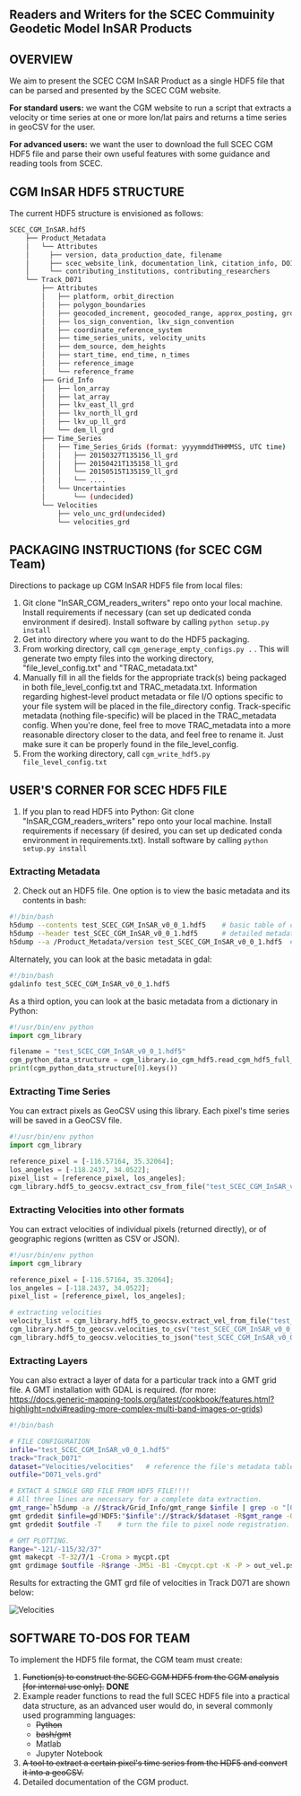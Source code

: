 ## Readers and Writers for the SCEC Commuinity Geodetic Model InSAR Products

## OVERVIEW
We aim to present the SCEC CGM InSAR Product as a single HDF5 file that can be parsed and presented by the SCEC CGM website. 

**For standard users:** we want the CGM website to run a script that extracts a velocity or time series at one or more lon/lat pairs and returns a time series in geoCSV for the user.   

**For advanced users:** we want the user to download the full SCEC CGM HDF5 file and parse their own useful features with some guidance and reading tools from SCEC. 


## CGM InSAR HDF5 STRUCTURE 

The current HDF5 structure is envisioned as follows: 
```bash
SCEC_CGM_InSAR.hdf5
    ├── Product_Metadata
    │   └── Attributes
    │     ├── version, data_production_date, filename
    │     ├── scec_website_link, documentation_link, citation_info, DOI 
    │     └── contributing_institutions, contributing_researchers 
    └── Track_D071
        ├── Attributes
        │   ├── platform, orbit_direction
        │   ├── polygon_boundaries
        │   ├── geocoded_increment, geocoded_range, approx_posting, grdsample_flags
        │   ├── los_sign_convention, lkv_sign_convention
        │   ├── coordinate_reference_system
        │   ├── time_series_units, velocity_units
        │   ├── dem_source, dem_heights
        │   ├── start_time, end_time, n_times
        │   ├── reference_image
        │   └── reference_frame
        ├── Grid_Info
        │   ├── lon_array
        │   ├── lat_array
        │   ├── lkv_east_ll_grd
        │   ├── lkv_north_ll_grd
        │   ├── lkv_up_ll_grd
        │   └── dem_ll_grd   
        ├── Time_Series
        │   ├── Time_Series_Grids (format: yyyymmddTHHMMSS, UTC time)
        │   │   ├── 20150327T135156_ll_grd
        │   │   ├── 20150421T135158_ll_grd
        │   │   └── 20150515T135159_ll_grd
        │   │   └── ....
        │   └── Uncertainties
        │       └── (undecided)
        └── Velocities
            ├── velo_unc_grd(undecided)
            └── velocities_grd
```

## PACKAGING INSTRUCTIONS (for SCEC CGM Team)
Directions to package up CGM InSAR HDF5 file from local files: 

1. Git clone "InSAR_CGM_readers_writers" repo onto your local machine.  Install requirements if necessary (can set up dedicated conda environment if desired).  Install software by calling ```python setup.py install```    
2. Get into directory where you want to do the HDF5 packaging.  
3. From working directory, call ```cgm_generage_empty_configs.py .``` .  This will generate two empty files into the working directory, "file_level_config.txt" and "TRAC_metadata.txt"
4. Manually fill in all the fields for the appropriate track(s) being packaged in both file_level_config.txt and TRAC_metadata.txt. Information regarding highest-level product metadata or file I/O options specific to your file system will be placed in the file_directory config. Track-specific metadata (nothing file-specific) will be placed in the TRAC_metadata config. When you're done, feel free to move TRAC_metadata into a more reasonable directory closer to the data, and feel free to rename it. Just make sure it can be properly found in the file_level_config.
5. From the working directory, call ```cgm_write_hdf5.py file_level_config.txt```



## USER'S CORNER FOR SCEC HDF5 FILE
1. If you plan to read HDF5 into Python: Git clone "InSAR_CGM_readers_writers" repo onto your local machine.  Install requirements if necessary (if desired, you can set up dedicated conda environment in requirements.txt).  Install software by calling ```python setup.py install```
### Extracting Metadata
2. Check out an HDF5 file.  One option is to view the basic metadata and its contents in bash:  
```bash
#!/bin/bash 
h5dump --contents test_SCEC_CGM_InSAR_v0_0_1.hdf5    # basic table of contents 
h5dump --header test_SCEC_CGM_InSAR_v0_0_1.hdf5      # detailed metadata table 
h5dump --a /Product_Metadata/version test_SCEC_CGM_InSAR_v0_0_1.hdf5  # view value of attribute
```
Alternately, you can look at the basic metadata in gdal:
```bash
#!/bin/bash
gdalinfo test_SCEC_CGM_InSAR_v0_0_1.hdf5
```
As a third option, you can look at the basic metadata from a dictionary in Python:
```python
#!/usr/bin/env python
import cgm_library

filename = "test_SCEC_CGM_InSAR_v0_0_1.hdf5"
cgm_python_data_structure = cgm_library.io_cgm_hdf5.read_cgm_hdf5_full_data(filename);
print(cgm_python_data_structure[0].keys())
```
### Extracting Time Series
You can extract pixels as GeoCSV using this library. Each pixel's time series will be saved in a GeoCSV file. 
 ```python
#!/usr/bin/env python
import cgm_library

reference_pixel = [-116.57164, 35.32064];
los_angeles = [-118.2437, 34.0522];
pixel_list = [reference_pixel, los_angeles];
cgm_library.hdf5_to_geocsv.extract_csv_from_file("test_SCEC_CGM_InSAR_v0_0_1.hdf5", pixel_list, ".");
```

### Extracting Velocities into other formats
You can extract velocities of individual pixels (returned directly), or of geographic regions (written as CSV or JSON).   
 ```python
#!/usr/bin/env python
import cgm_library

reference_pixel = [-116.57164, 35.32064];
los_angeles = [-118.2437, 34.0522];
pixel_list = [reference_pixel, los_angeles];

# extracting velocities
velocity_list = cgm_library.hdf5_to_geocsv.extract_vel_from_file("test_SCEC_CGM_InSAR_v0_0_1.hdf5", pixel_list);
cgm_library.hdf5_to_geocsv.velocities_to_csv("test_SCEC_CGM_InSAR_v0_0_1.hdf5", [-118.3, -118.2, 34.4, 34.5], "Output");
cgm_library.hdf5_to_geocsv.velocities_to_json("test_SCEC_CGM_InSAR_v0_0_1.hdf5", [-118.3, -118.2, 34.4, 34.5], "Output");
```


### Extracting Layers
You can also extract a layer of data for a particular track into a GMT grid file. 
A GMT installation with GDAL is required. 
(for more: https://docs.generic-mapping-tools.org/latest/cookbook/features.html?highlight=ndvi#reading-more-complex-multi-band-images-or-grids)
```bash 
#!/bin/bash

# FILE CONFIGURATION
infile="test_SCEC_CGM_InSAR_v0_0_1.hdf5"
track="Track_D071"
dataset="Velocities/velocities"   # reference the file's metadata table (h5dump -n) for exact dataset architecture
outfile="D071_vels.grd"

# EXTACT A SINGLE GRD FILE FROM HDF5 FILE!!!!  
# All three lines are necessary for a complete data extraction.  
gmt_range=`h5dump -a //$track/Grid_Info/gmt_range $infile | grep -o "[0-9.-]*/[0-9.-]*/[0-9.-]*/[0-9.-]*"`   # value of gmt_range attribute. 
gmt grdedit $infile=gd?HDF5:"$infile"://$track/$dataset -R$gmt_range -G$outfile   # send layer out to grdfile, using GDAL. 
gmt grdedit $outfile -T    # turn the file to pixel node registration. Must be done in second step.  

# GMT PLOTTING. 
Range="-121/-115/32/37"
gmt makecpt -T-32/7/1 -Croma > mycpt.cpt
gmt grdimage $outfile -R$range -JM5i -B1 -Cmycpt.cpt -K -P > out_vel.ps # 
```
Results for extracting the GMT grd file of velocities in Track D071 are shown below: 

![Velocities](/example_configs/track_071_vels.png)


## SOFTWARE TO-DOS FOR TEAM
To implement the HDF5 file format, the CGM team must create:
1. ~~Function(s) to construct the SCEC CGM HDF5 from the CGM analysis [for internal use only].~~ **DONE**
2. Example reader functions to read the full SCEC HDF5 file into a practical data structure, as an advanced user would do, in several commonly used programming languages:
    * ~~Python~~
    * ~~bash/gmt~~
    * Matlab
    * Jupyter Notebook
3. ~~A tool to extract a certain pixel's time series from the HDF5 and convert it into a geoCSV.~~  
4. Detailed documentation of the CGM product.
